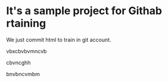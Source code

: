 # It's a sample project for Githab rtaining




We just commit html to train in git account.


vbxcbvbvmncvb

cbvncghh

bnvbncvmbm